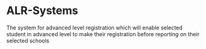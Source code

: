# ALR-Systems
The system for advanced level registration which will enable selected student in advanced level to make their registration before reporting on their selected schools
